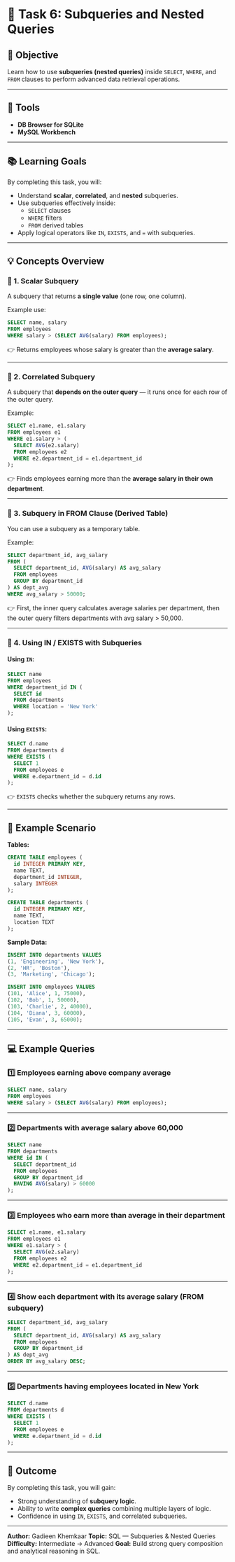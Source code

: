 
# 🧾 Task 6: Subqueries and Nested Queries

## 🎯 Objective
Learn how to use **subqueries (nested queries)** inside `SELECT`, `WHERE`, and `FROM` clauses to perform advanced data retrieval operations.

---

## 🧰 Tools
- **DB Browser for SQLite**  
- **MySQL Workbench**

---

## 📚 Learning Goals
By completing this task, you will:
- Understand **scalar**, **correlated**, and **nested** subqueries.  
- Use subqueries effectively inside:
  - `SELECT` clauses  
  - `WHERE` filters  
  - `FROM` derived tables  
- Apply logical operators like `IN`, `EXISTS`, and `=` with subqueries.

---

## 💡 Concepts Overview

### 🔸 1. Scalar Subquery
A subquery that returns **a single value** (one row, one column).

Example use:
```sql
SELECT name, salary
FROM employees
WHERE salary > (SELECT AVG(salary) FROM employees);
````

👉 Returns employees whose salary is greater than the **average salary**.

---

### 🔸 2. Correlated Subquery

A subquery that **depends on the outer query** — it runs once for each row of the outer query.

Example:

```sql
SELECT e1.name, e1.salary
FROM employees e1
WHERE e1.salary > (
  SELECT AVG(e2.salary)
  FROM employees e2
  WHERE e2.department_id = e1.department_id
);
```

👉 Finds employees earning more than the **average salary in their own department**.

---

### 🔸 3. Subquery in FROM Clause (Derived Table)

You can use a subquery as a temporary table.

Example:

```sql
SELECT department_id, avg_salary
FROM (
  SELECT department_id, AVG(salary) AS avg_salary
  FROM employees
  GROUP BY department_id
) AS dept_avg
WHERE avg_salary > 50000;
```

👉 First, the inner query calculates average salaries per department,
then the outer query filters departments with avg salary > 50,000.

---

### 🔸 4. Using IN / EXISTS with Subqueries

#### Using `IN`:

```sql
SELECT name
FROM employees
WHERE department_id IN (
  SELECT id
  FROM departments
  WHERE location = 'New York'
);
```

#### Using `EXISTS`:

```sql
SELECT d.name
FROM departments d
WHERE EXISTS (
  SELECT 1
  FROM employees e
  WHERE e.department_id = d.id
);
```

👉 `EXISTS` checks whether the subquery returns any rows.

---

## 🧩 Example Scenario

**Tables:**

```sql
CREATE TABLE employees (
  id INTEGER PRIMARY KEY,
  name TEXT,
  department_id INTEGER,
  salary INTEGER
);

CREATE TABLE departments (
  id INTEGER PRIMARY KEY,
  name TEXT,
  location TEXT
);
```

**Sample Data:**

```sql
INSERT INTO departments VALUES
(1, 'Engineering', 'New York'),
(2, 'HR', 'Boston'),
(3, 'Marketing', 'Chicago');

INSERT INTO employees VALUES
(101, 'Alice', 1, 75000),
(102, 'Bob', 1, 50000),
(103, 'Charlie', 2, 40000),
(104, 'Diana', 3, 60000),
(105, 'Evan', 3, 65000);
```

---

## 💻 Example Queries

### 1️⃣ Employees earning above company average

```sql
SELECT name, salary
FROM employees
WHERE salary > (SELECT AVG(salary) FROM employees);
```

---

### 2️⃣ Departments with average salary above 60,000

```sql
SELECT name
FROM departments
WHERE id IN (
  SELECT department_id
  FROM employees
  GROUP BY department_id
  HAVING AVG(salary) > 60000
);
```

---

### 3️⃣ Employees who earn more than average in their department

```sql
SELECT e1.name, e1.salary
FROM employees e1
WHERE e1.salary > (
  SELECT AVG(e2.salary)
  FROM employees e2
  WHERE e2.department_id = e1.department_id
);
```

---

### 4️⃣ Show each department with its average salary (FROM subquery)

```sql
SELECT department_id, avg_salary
FROM (
  SELECT department_id, AVG(salary) AS avg_salary
  FROM employees
  GROUP BY department_id
) AS dept_avg
ORDER BY avg_salary DESC;
```

---

### 5️⃣ Departments having employees located in New York

```sql
SELECT d.name
FROM departments d
WHERE EXISTS (
  SELECT 1
  FROM employees e
  WHERE e.department_id = d.id
);
```

---

## 🧠 Outcome

By completing this task, you will gain:

* Strong understanding of **subquery logic**.
* Ability to write **complex queries** combining multiple layers of logic.
* Confidence in using `IN`, `EXISTS`, and correlated subqueries.

---

**Author:** Gadieen Khemkaar
**Topic:** SQL — Subqueries & Nested Queries
**Difficulty:** Intermediate → Advanced
**Goal:** Build strong query composition and analytical reasoning in SQL.

